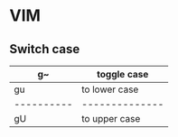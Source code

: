 VIM
===

Switch case
-----------
| g~<move> | toggle case  |
|----------|--------------|
| gu<move> | to lower case|
|----------|--------------|
| gU<move> | to upper case|

